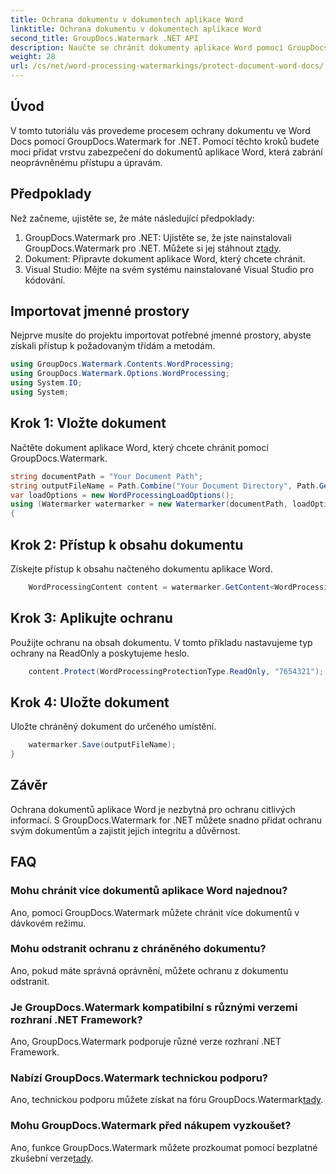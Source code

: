 ```yaml
---
title: Ochrana dokumentu v dokumentech aplikace Word
linktitle: Ochrana dokumentu v dokumentech aplikace Word
second_title: GroupDocs.Watermark .NET API
description: Naučte se chránit dokumenty aplikace Word pomocí GroupDocs.Watermark for .NET. Postupujte podle našeho podrobného návodu a bez námahy přidejte zabezpečení svých dokumentů.
weight: 28
url: /cs/net/word-processing-watermarkings/protect-document-word-docs/
---
```

## Úvod
V tomto tutoriálu vás provedeme procesem ochrany dokumentu ve Word Docs pomocí GroupDocs.Watermark for .NET. Pomocí těchto kroků budete moci přidat vrstvu zabezpečení do dokumentů aplikace Word, která zabrání neoprávněnému přístupu a úpravám.
## Předpoklady
Než začneme, ujistěte se, že máte následující předpoklady:
1.  GroupDocs.Watermark pro .NET: Ujistěte se, že jste nainstalovali GroupDocs.Watermark pro .NET. Můžete si jej stáhnout z[tady](https://releases.groupdocs.com/Watermark/net/).
2. Dokument: Připravte dokument aplikace Word, který chcete chránit.
3. Visual Studio: Mějte na svém systému nainstalované Visual Studio pro kódování.

## Importovat jmenné prostory
Nejprve musíte do projektu importovat potřebné jmenné prostory, abyste získali přístup k požadovaným třídám a metodám.
```csharp
using GroupDocs.Watermark.Contents.WordProcessing;
using GroupDocs.Watermark.Options.WordProcessing;
using System.IO;
using System;
```
## Krok 1: Vložte dokument
Načtěte dokument aplikace Word, který chcete chránit pomocí GroupDocs.Watermark.
```csharp
string documentPath = "Your Document Path";
string outputFileName = Path.Combine("Your Document Directory", Path.GetFileName(documentPath));
var loadOptions = new WordProcessingLoadOptions();
using (Watermarker watermarker = new Watermarker(documentPath, loadOptions))
{
```
## Krok 2: Přístup k obsahu dokumentu
Získejte přístup k obsahu načteného dokumentu aplikace Word.
```csharp
    WordProcessingContent content = watermarker.GetContent<WordProcessingContent>();
```
## Krok 3: Aplikujte ochranu
Použijte ochranu na obsah dokumentu. V tomto příkladu nastavujeme typ ochrany na ReadOnly a poskytujeme heslo.
```csharp
    content.Protect(WordProcessingProtectionType.ReadOnly, "7654321");
```
## Krok 4: Uložte dokument
Uložte chráněný dokument do určeného umístění.
```csharp
    watermarker.Save(outputFileName);
}
```

## Závěr
Ochrana dokumentů aplikace Word je nezbytná pro ochranu citlivých informací. S GroupDocs.Watermark for .NET můžete snadno přidat ochranu svým dokumentům a zajistit jejich integritu a důvěrnost.
## FAQ
### Mohu chránit více dokumentů aplikace Word najednou?
Ano, pomocí GroupDocs.Watermark můžete chránit více dokumentů v dávkovém režimu.
### Mohu odstranit ochranu z chráněného dokumentu?
Ano, pokud máte správná oprávnění, můžete ochranu z dokumentu odstranit.
### Je GroupDocs.Watermark kompatibilní s různými verzemi rozhraní .NET Framework?
Ano, GroupDocs.Watermark podporuje různé verze rozhraní .NET Framework.
### Nabízí GroupDocs.Watermark technickou podporu?
 Ano, technickou podporu můžete získat na fóru GroupDocs.Watermark[tady](https://forum.groupdocs.com/c/watermark/19).
### Mohu GroupDocs.Watermark před nákupem vyzkoušet?
 Ano, funkce GroupDocs.Watermark můžete prozkoumat pomocí bezplatné zkušební verze[tady](https://releases.groupdocs.com/).